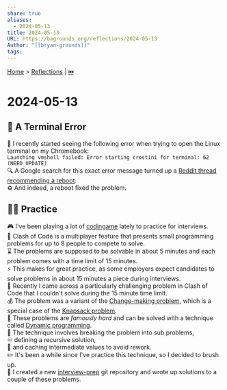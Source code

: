 ```yaml
---  
share: true  
aliases:  
  - 2024-05-13  
title: 2024-05-13  
URL: https://bagrounds.org/reflections/2024-05-13  
Author: "[[bryan-grounds]]"  
tags:   
---  
```

[Home](../index.md) > [Reflections](./index.md) | [⏮️](./2024-05-08.md)  
# 2024-05-13  
## 🐛 A Terminal Error  
🔴 I recently started seeing the following error when trying to open the Linux terminal on my Chromebook:  
`Launching vmshell failed: Error starting crostini for terminal: 62 (NEED_UPDATE)`  
🔍 A Google search for this exact error message turned up a [Reddit thread recommending a reboot](https://www.reddit.com/r/Crostini/comments/110znl1/error_starting_crostini_for_terminal_62_need).  
♻️ And indeed, a reboot fixed the problem.  
  
## 🏋🏻 Practice  
🎮 I've been playing a lot of [codingame](../software/codingame.md) lately to practice for interviews.  
🏇 Clash of Code is a multiplayer feature that presents small programming problems for up to 8 people to compete to solve.  
⌛ The problems are supposed to be solvable in about 5 minutes and each problem comes with a time limit of 15 minutes.  
⚡ This makes for great practice, as some employers expect candidates to solve problems in about 15 minutes a piece during interviews.  
🤔 Recently I came across a particularly challenging problem in Clash of Code that I couldn't solve during the 15 minute time limit.  
💰 The problem was a variant of the [Change-making problem](https://wikipedia.org/wiki/Change-making_problem), which is a special case of the [Knapsack problem](https://wikipedia.org/wiki/Knapsack_problem).  
🧮 These problems are _famously hard_ and can be solved with a technique called [Dynamic programming](https://wikipedia.org/wiki/Dynamic_programming).  
🔪 The technique involves breaking the problem into sub problems,  
♾️ defining a recursive solution,  
🏦 and caching intermediate values to avoid rework.  
✏️ It's been a while since I've practice this technique, so I decided to brush up.  
📝 I created a new [interview-prep](https://gitlab.com/bagrounds/interview-prep) git repository and wrote up solutions to a couple of these problems.  
